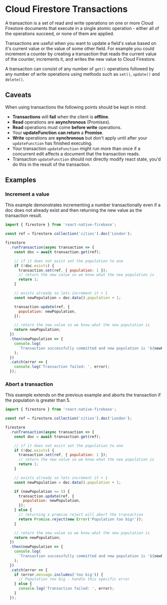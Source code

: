 # Cloud Firestore Transactions

A transaction is a set of read and write operations on one or more Cloud Firestore documents that execute in a single atomic operation - either all of the operations succeed, or none of them are applied.

Transactions are useful when you want to update a field's value based on it's current value or the value of some other field. For example you could increment a counter by creating a transaction that reads the current value of the counter, increments it, and writes the new value to Cloud Firestore.

A transaction can consist of any number of `get()` operations followed by any number of write operations using methods such as `set()`, `update()` and `delete()`.

## Caveats

When using transactions the following points should be kept in mind:

- **Transactions** will **fail** when the client is **offline**.
- **Read** operations are **asynchronous** (Promises).
- **Read** operations must come **before write** operations.
- Your **updateFunction** **can return** a **Promise**.
- **Write** operations are **synchronous** but don't apply until after your `updateFunction` has finished executing.
- Your transaction `updateFunction` might run more than once if a concurrent edit affects a document that the transaction reads.
- Transaction `updateFunction` should not directly modify react state, you'd do this in the result of the transaction.

## Examples

### Increment a value

This example demonstrates incrementing a number transactionally even if a doc does not already exist and then returning the new value as the transaction result.

```javascript
import { firestore } from 'react-native-firebase';

const ref = firestore.collection('cities').doc('London');

firestore
  .runTransaction(async transaction => {
    const doc = await transaction.get(ref);

    // if it does not exist set the population to one
    if (!doc.exists) {
      transaction.set(ref, { population: 1 });
      // return the new value so we know what the new population is
      return 1;
    }

    // exists already so lets increment it + 1
    const newPopulation = doc.data().population + 1;

    transaction.update(ref, {
      population: newPopulation,
    });

    // return the new value so we know what the new population is
    return newPopulation;
  })
  .then(newPopulation => {
    console.log(
      `Transaction successfully committed and new population is '${newPopulation}'.`
    );
  })
  .catch(error => {
    console.log('Transaction failed: ', error);
  });
```


### Abort a transaction

This example extends on the previous example and aborts the transaction if the population is greater than 5.


```javascript
import { firestore } from 'react-native-firebase';

const ref = firestore.collection('cities').doc('London');

firestore
  .runTransaction(async transaction => {
    const doc = await transaction.get(ref);

    // if it does not exist set the population to one
    if (!doc.exists) {
      transaction.set(ref, { population: 1 });
      // return the new value so we know what the new population is
      return 1;
    }

    // exists already so lets increment it + 1
    const newPopulation = doc.data().population + 1;

    if (newPopulation <= 5) {
      transaction.update(ref, {
        population: newPopulation,
      });
    } else {
      // returning a promise reject will abort the transaction
      return Promise.reject(new Error('Population too big!'));
    }

    // return the new value so we know what the new population is
    return newPopulation;
  })
  .then(newPopulation => {
    console.log(
      `Transaction successfully committed and new population is '${newPopulation}'.`
    );
  })
  .catch(error => {
    if (error.message.includes('too big')) {
      // Population too big - handle this specific error
    } else {
      console.log('Transaction failed: ', error);
    }
  });
```



